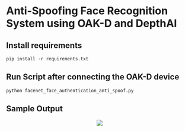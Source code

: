 # Anti-Spoofing Face Recognition System using OAK-D and DepthAI



## Install requirements
```
pip install -r requirements.txt
```

## Run Script after connecting the OAK-D device
```
python facenet_face_authentication_anti_spoof.py
```

## Sample Output



<a href="https://opencv.org/courses/">
<p align="center"> 
<img src="https://learnopencv.com/wp-content/uploads/2023/01/AI-Courses-By-OpenCV-Github.png">
</p>
</a>
